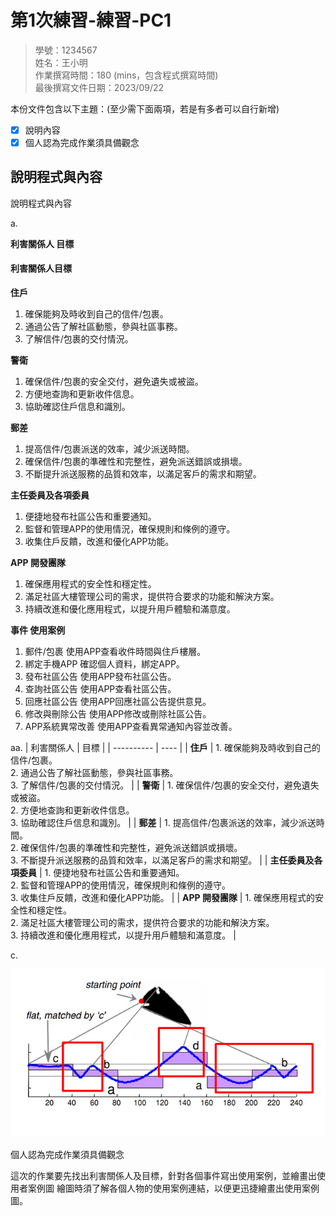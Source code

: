 # 第1次練習-練習-PC1
>
>學號：1234567
><br />
>姓名：王小明
><br />
>作業撰寫時間：180 (mins，包含程式撰寫時間)
><br />
>最後撰寫文件日期：2023/09/22
>

本份文件包含以下主題：(至少需下面兩項，若是有多者可以自行新增)
- [x] 說明內容
- [x] 個人認為完成作業須具備觀念

## 說明程式與內容




說明程式與內容

a.

**利害關係⼈ ⽬標**



#### 利害關係人目標

**住戶**

1. 確保能夠及時收到自己的信件/包裹。
2. 通過公告了解社區動態，參與社區事務。
3. 了解信件/包裹的交付情況。

**警衛**

1. 確保信件/包裹的安全交付，避免遺失或被盜。
2. 方便地查詢和更新收件信息。
3. 協助確認住戶信息和識別。

**郵差**

1. 提高信件/包裹派送的效率，減少派送時間。
2. 確保信件/包裹的準確性和完整性，避免派送錯誤或損壞。
3. 不斷提升派送服務的品質和效率，以滿足客戶的需求和期望。

**主任委員及各項委員**

1. 便捷地發布社區公告和重要通知。
2. 監督和管理APP的使用情況，確保規則和條例的遵守。
3. 收集住戶反饋，改進和優化APP功能。

**APP 開發團隊**

1. 確保應用程式的安全性和穩定性。
2. 滿足社區大樓管理公司的需求，提供符合要求的功能和解決方案。
3. 持續改進和優化應用程式，以提升用戶體驗和滿意度。

**事件 使⽤案例**

1. 郵件/包裹 使用APP查看收件時間與住戶樓層。
2. 綁定手機APP 確認個人資料，綁定APP。
3. 發布社區公告 使用APP發布社區公告。
4. 查詢社區公告 使用APP查看社區公告。
5. 回應社區公告 使用APP回應社區公告提供意見。
6. 修改與刪除公告 使用APP修改或刪除社區公告。
7. APP系統異常改善 使用APP查看異常通知內容並改善。



aa.
| 利害關係人 | 目標 |
| ---------- | ---- |
| **住戶**   | 1. 確保能夠及時收到自己的信件/包裹。<br>2. 通過公告了解社區動態，參與社區事務。<br>3. 了解信件/包裹的交付情況。 |
| **警衛**   | 1. 確保信件/包裹的安全交付，避免遺失或被盜。<br>2. 方便地查詢和更新收件信息。<br>3. 協助確認住戶信息和識別。 |
| **郵差**   | 1. 提高信件/包裹派送的效率，減少派送時間。<br>2. 確保信件/包裹的準確性和完整性，避免派送錯誤或損壞。<br>3. 不斷提升派送服務的品質和效率，以滿足客戶的需求和期望。 |
| **主任委員及各項委員** | 1. 便捷地發布社區公告和重要通知。<br>2. 監督和管理APP的使用情況，確保規則和條例的遵守。<br>3. 收集住戶反饋，改進和優化APP功能。 |
| **APP 開發團隊** | 1. 確保應用程式的安全性和穩定性。<br>2. 滿足社區大樓管理公司的需求，提供符合要求的功能和解決方案。<br>3. 持續改進和優化應用程式，以提升用戶體驗和滿意度。 |


c.

![](https://github.com/tangjy0108/112-2PC1/blob/main/ArrowHead.png?raw=true)

個⼈認為完成作業須具備觀念

這次的作業要先找出利害關係⼈及⽬標，針對各個事件寫出使⽤案例，並繪畫出使⽤者案例圖 繪圖時須了解各個⼈物的使⽤案例連結，以便更迅捷繪畫出使⽤案例圖。


